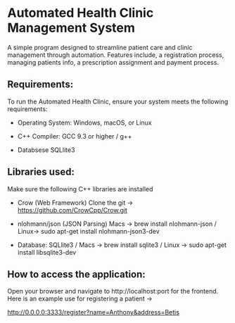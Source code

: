 # Automated Health Clinic Management System 

A simple program designed to streamline patient care and clinic management through automation.
Features include, a registration process, managing patients info, a prescription assignment and payment process.


## Requirements:

To run the Automated Health Clinic, ensure your system meets the following requirements:

- Operating System: Windows, macOS, or Linux

- C++ Compiler: GCC 9.3 or higher / g++
  
- Databsese SQLlite3

## Libraries used:

Make sure the following C++ libraries are installed

- Crow (Web Framework) Clone the git -> https://github.com/CrowCpp/Crow.git
  
- nlohmann/json (JSON Parsing) Macs -> brew install nlohmann-json / Linux-> sudo apt-get install nlohmann-json3-dev
  
-  Database: SQLlite3 / Macs -> brew install sqlite3 / Linux -> sudo apt-get install libsqlite3-dev

## How to access the application:

Open your browser and navigate to http://localhost:port for the frontend. Here is an example use for registering a patient -> 

http://0.0.0.0:3333/register?name=Anthony&address=Betis

  


